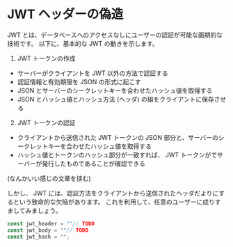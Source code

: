 # JWT ヘッダーの偽造

JWT とは、データベースへのアクセスなしにユーザーの認証が可能な画期的な技術です。
以下に、基本的な JWT の動きを示します。

1. JWT トークンの作成
  - サーバーがクライアントを JWT 以外の方法で認証する
  - 認証情報と有効期限を JSON の形式に起こす
  - JSON とサーバーのシークレットキーを合わせたハッシュ値を取得する
  - JSON とハッシュ値とハッシュ方法 (ヘッダ) の組をクライアントに保存させる
2. JWT トークンの認証
  - クライアントから送信された JWT トークンの JSON 部分と、サーバーのシークレットキーを合わせたハッシュ値を取得する
  - ハッシュ値とトークンのハッシュ部分が一致すれば、 JWT トークンがでサーバーが発行したものであることが確認できる

(なんかいい感じの文章を挟む)

しかし、 JWT には、認証方法をクライアントから送信されたヘッダだよりにするという致命的な欠陥があります。
これを利用して、任意のユーザーに成りすましてみましょう。

```js
const jwt_header = ""// TODO
const jwt_body = ""// TODO
const jwt_hash = "";

```
